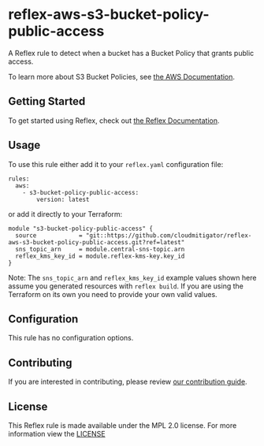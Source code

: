 # reflex-aws-s3-bucket-policy-public-access
A Reflex rule to detect when a bucket has a Bucket Policy that grants public access.

To learn more about S3 Bucket Policies, see [the AWS Documentation](https://docs.aws.amazon.com/AmazonS3/latest/dev/using-iam-policies.html).

## Getting Started
To get started using Reflex, check out [the Reflex Documentation](https://docs.cloudmitigator.com/).

## Usage
To use this rule either add it to your `reflex.yaml` configuration file:  
```
rules:
  aws:
    - s3-bucket-policy-public-access:
        version: latest
```

or add it directly to your Terraform:  
```
module "s3-bucket-policy-public-access" {
  source            = "git::https://github.com/cloudmitigator/reflex-aws-s3-bucket-policy-public-access.git?ref=latest"
  sns_topic_arn     = module.central-sns-topic.arn
  reflex_kms_key_id = module.reflex-kms-key.key_id
}
```

Note: The `sns_topic_arn` and `reflex_kms_key_id` example values shown here assume you generated resources with `reflex build`. If you are using the Terraform on its own you need to provide your own valid values.

## Configuration
This rule has no configuration options.

## Contributing
If you are interested in contributing, please review [our contribution guide](https://docs.cloudmitigator.com/about/contributing.html).

## License
This Reflex rule is made available under the MPL 2.0 license. For more information view the [LICENSE](https://github.com/cloudmitigator/reflex-aws-s3-bucket-policy-public-access/blob/master/LICENSE)
